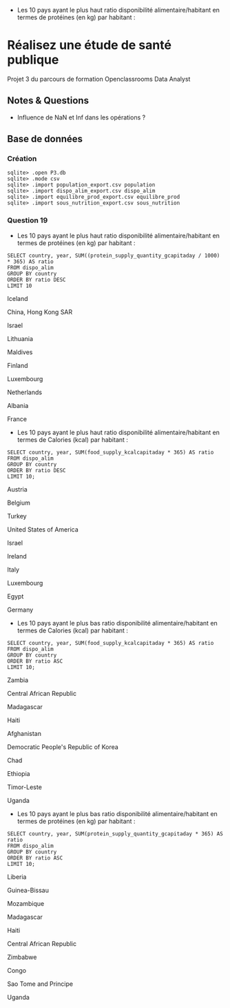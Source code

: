 - Les 10 pays ayant le plus haut ratio disponibilité alimentaire/habitant en termes de protéines (en kg) par habitant :
# Réalisez une étude de santé publique
Projet 3 du parcours de formation Openclassrooms Data Analyst

## Notes & Questions

- Influence de NaN et Inf dans les opérations ?

## Base de données

### Création

```
sqlite> .open P3.db
sqlite> .mode csv
sqlite> .import population_export.csv population
sqlite> .import dispo_alim_export.csv dispo_alim
sqlite> .import equilibre_prod_export.csv equilibre_prod
sqlite> .import sous_nutrition_export.csv sous_nutrition
```

### Question 19

- Les 10 pays ayant le plus haut ratio disponibilité alimentaire/habitant en termes de protéines (en kg) par habitant :

```
SELECT country, year, SUM((protein_supply_quantity_gcapitaday / 1000) * 365) AS ratio
FROM dispo_alim
GROUP BY country
ORDER BY ratio DESC
LIMIT 10
```
Iceland

China, Hong Kong SAR

Israel

Lithuania

Maldives

Finland

Luxembourg

Netherlands

Albania

France

- Les 10 pays ayant le plus haut ratio disponibilité alimentaire/habitant en termes de Calories (kcal) par habitant :

```
SELECT country, year, SUM(food_supply_kcalcapitaday * 365) AS ratio
FROM dispo_alim
GROUP BY country
ORDER BY ratio DESC
LIMIT 10;
```

Austria

Belgium

Turkey

United States of America

Israel

Ireland

Italy

Luxembourg

Egypt

Germany

- Les 10 pays ayant le plus bas ratio disponibilité alimentaire/habitant en termes de Calories (kcal) par habitant :
```
SELECT country, year, SUM(food_supply_kcalcapitaday * 365) AS ratio
FROM dispo_alim
GROUP BY country
ORDER BY ratio ASC
LIMIT 10;
```

Zambia

Central African Republic

Madagascar

Haiti

Afghanistan

Democratic People's Republic of Korea

Chad

Ethiopia

Timor-Leste

Uganda

- Les 10 pays ayant le plus bas ratio disponibilité alimentaire/habitant en termes de protéines (en kg) par habitant :
```
SELECT country, year, SUM(protein_supply_quantity_gcapitaday * 365) AS ratio
FROM dispo_alim
GROUP BY country
ORDER BY ratio ASC
LIMIT 10;
```

Liberia

Guinea-Bissau

Mozambique

Madagascar

Haiti

Central African Republic

Zimbabwe

Congo

Sao Tome and Principe

Uganda
